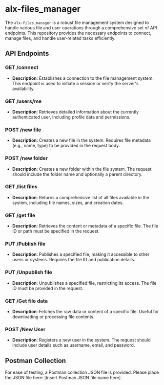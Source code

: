 # alx-files_manager

The `alx-files_manager` is a robust file management system designed to handle various file and user operations through a comprehensive set of API endpoints. This repository provides the necessary endpoints to connect, manage files, and handle user-related tasks efficiently.

## API Endpoints

### GET /connect
- **Description**: Establishes a connection to the file management system. This endpoint is used to initiate a session or verify the server's availability.

### GET /users/me
- **Description**: Retrieves detailed information about the currently authenticated user, including profile data and permissions.

### POST /new file
- **Description**: Creates a new file in the system. Requires file metadata (e.g., name, type) to be provided in the request body.

### POST /new folder
- **Description**: Creates a new folder within the file system. The request should include the folder name and optionally a parent directory.

### GET /list files
- **Description**: Returns a comprehensive list of all files available in the system, including file names, sizes, and creation dates.

### GET /get file
- **Description**: Retrieves the content or metadata of a specific file. The file ID or path must be specified in the request.

### PUT /Publish file
- **Description**: Publishes a specified file, making it accessible to other users or systems. Requires the file ID and publication details.

### PUT /Unpublish file
- **Description**: Unpublishes a specified file, restricting its access. The file ID must be provided in the request.

### GET /Get file data
- **Description**: Fetches the raw data or content of a specific file. Useful for downloading or processing file contents.

### POST /New User
- **Description**: Registers a new user in the system. The request should include user details such as username, email, and password.

## Postman Collection
For ease of testing, a Postman collection JSON file is provided. Please place the JSON file here: [Insert Postman JSON file name here].
